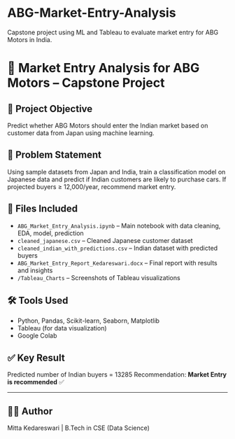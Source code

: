 # ABG-Market-Entry-Analysis
Capstone project using ML and Tableau to evaluate market entry for ABG Motors in India.
# 🚗 Market Entry Analysis for ABG Motors – Capstone Project

## 📌 Project Objective
Predict whether ABG Motors should enter the Indian market based on customer data from Japan using machine learning.

## 🧠 Problem Statement
Using sample datasets from Japan and India, train a classification model on Japanese data and predict if Indian customers are likely to purchase cars. If projected buyers ≥ 12,000/year, recommend market entry.

## 📂 Files Included
- `ABG_Market_Entry_Analysis.ipynb` – Main notebook with data cleaning, EDA, model, prediction
- `cleaned_japanese.csv` – Cleaned Japanese customer dataset
- `cleaned_indian_with_predictions.csv` – Indian dataset with predicted buyers
- `ABG_Market_Entry_Report_Kedareswari.docx` – Final report with results and insights
- `/Tableau_Charts` – Screenshots of Tableau visualizations

## 🛠️ Tools Used
- Python, Pandas, Scikit-learn, Seaborn, Matplotlib
- Tableau (for data visualization)
- Google Colab

## ✅ Key Result
Predicted number of Indian buyers =  13285
Recommendation: **Market Entry is recommended** ✅

---

## 🙋‍♀️ Author
Mitta Kedareswari | B.Tech in CSE (Data Science)

